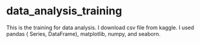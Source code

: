 # data_analysis_training
This is the training for data analysis. I download csv file from kaggle.
I used pandas ( Series, DataFrame), matplotlib, numpy, and seaborn.
